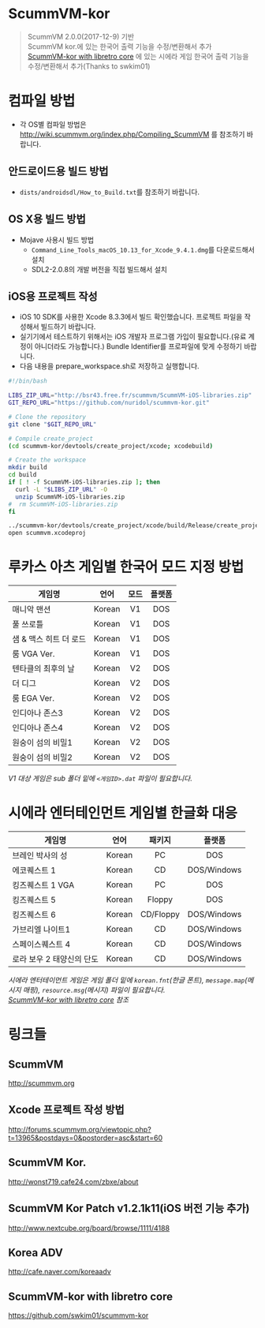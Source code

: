 ScummVM-kor
===========

> ScummVM 2.0.0(2017-12-9) 기반  
> ScummVM kor.에 있는 한국어 출력 기능을 수정/변환해서 추가  
> [ScummVM-kor with libretro core](https://github.com/swkim01/scummvm-kor) 에 있는 시에라 게임 한국어 출력 기능을 수정/변환해서 추가(Thanks to swkim01)

# 컴파일 방법

+ 각 OS별 컴파일 방법은 http://wiki.scummvm.org/index.php/Compiling_ScummVM 를 참조하기 바랍니다.

## 안드로이드용 빌드 방법

- ``dists/androidsdl/How_to_Build.txt``를 참조하기 바랍니다.

## OS X용 빌드 방법

- Mojave 사용시 빌드 방법
	- ``Command_Line_Tools_macOS_10.13_for_Xcode_9.4.1.dmg``를 다운로드해서 설치
	- SDL2-2.0.8의 개발 버전을 직접 빌드해서 설치

## iOS용 프로젝트 작성

- iOS 10 SDK를 사용한 Xcode 8.3.3에서 빌드 확인했습니다. 프로젝트 파일을 작성해서 빌드하기 바랍니다.
- 실기기에서 테스트하기 위해서는 iOS 개발자 프로그램 가입이 필요합니다.(유료 계정이 아니더라도 가능합니다.) Bundle Identifier를 프로파일에 맞게 수정하기 바랍니다.
- 다음 내용을 prepare_workspace.sh로 저장하고 실행합니다.

```bash
#!/bin/bash 

LIBS_ZIP_URL="http://bsr43.free.fr/scummvm/ScummVM-iOS-libraries.zip" 
GIT_REPO_URL="https://github.com/nuridol/scummvm-kor.git" 

# Clone the repository 
git clone "$GIT_REPO_URL" 

# Compile create_project 
(cd scummvm-kor/devtools/create_project/xcode; xcodebuild) 

# Create the workspace 
mkdir build 
cd build 
if [ ! -f ScummVM-iOS-libraries.zip ]; then 
  curl -L "$LIBS_ZIP_URL" -O 
  unzip ScummVM-iOS-libraries.zip 
#  rm ScummVM-iOS-libraries.zip 
fi 

../scummvm-kor/devtools/create_project/xcode/build/Release/create_project ../scummvm-kor --xcode --enable-fluidsynth --disable-jpeg --disable-bink --disable-16bit --disable-mt32emu --disable-nasm --disable-opengl --disable-theora --disable-taskbar --disable-cloud --disable-libcurl --disable-sdlnet 
open scummvm.xcodeproj
```

# 루카스 아츠 게임별 한국어 모드 지정 방법

| 게임명              | 언어  | 모드  | 플랫폼 |
| ----------------- |:----:|:-----:|:-----:|
| 매니악 맨션          |Korean| V1   | DOS |
| 풀 쓰로틀            |Korean| V1   | DOS |
| 샘 & 맥스 히트 더 로드 |Korean| V1   | DOS |
| 룸 VGA Ver.        |Korean| V1   | DOS |
| 텐타클의 최후의 날     |Korean| V2   | DOS |
| 더 디그             |Korean| V2   | DOS |
| 룸 EGA Ver.        |Korean| V2   | DOS |
| 인디아나 존스3        |Korean| V2   | DOS |
| 인디아나 존스4        |Korean| V2   | DOS |
| 원숭이 섬의 비밀1     |Korean| V2   | DOS |
| 원숭이 섬의 비밀2     |Korean| V2   | DOS |

*V1 대상 게임은 sub 폴더 밑에 ``<게임ID>.dat`` 파일이 필요합니다.*

# 시에라 엔터테인먼트 게임별 한글화 대응 

| 게임명              | 언어  | 패키지 | 플랫폼 |
| ----------------- |:----:|:-----:|:-----:|
| 브레인 박사의 성 | Korean | PC | DOS |
| 에코퀘스트 1 | Korean | CD | DOS/Windows |
| 킹즈퀘스트 1 VGA | Korean | PC | DOS |
| 킹즈퀘스트 5 | Korean | Floppy | DOS |
| 킹즈퀘스트 6 | Korean | CD/Floppy | DOS/Windows |
| 가브리엘 나이트1 | Korean | CD | DOS/Windows |
| 스페이스퀘스트 4 | Korean | CD | DOS/Windows |
| 로라 보우 2 태양신의 단도 | Korean | CD | DOS/Windows |

*시에라 엔터테이먼트 게임은 게임 폴더 밑에 ``korean.fnt``(한글 폰트), ``message.map``(메시지 매핑), ``resource.msg``(메시지) 파일이 필요합니다.*  
*[ScummVM-kor with libretro core](https://github.com/swkim01/scummvm-kor) 참조*  


# 링크들

## ScummVM

http://scummvm.org

## Xcode 프로젝트 작성 방법

http://forums.scummvm.org/viewtopic.php?t=13965&postdays=0&postorder=asc&start=60

## ScummVM Kor.

http://wonst719.cafe24.com/zbxe/about

## ScummVM Kor Patch v1.2.1k11(iOS 버전 기능 추가)

http://www.nextcube.org/board/browse/1111/4188

## Korea ADV

http://cafe.naver.com/koreaadv

## ScummVM-kor with libretro core

https://github.com/swkim01/scummvm-kor

